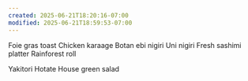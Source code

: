 ```yaml
---
created: 2025-06-21T18:20:16-07:00
modified: 2025-06-21T18:59:53-07:00
---
```


Foie gras toast 
Chicken karaage
Botan ebi nigiri
Uni nigiri
Fresh sashimi platter
Rainforest roll



Yakitori
Hotate
House green salad

